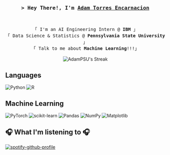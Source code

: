 <!-- Title -->
<h3 align="center">
        <samp>&gt; Hey There!, I'm
                <b><a target="_blank" href="https://www.linkedin.com/in/adam-torres-encarnacion/">Adam Torres Encarnacion</a></b>
        </samp>
</h3>
<br>

<p align="center">
        <!-- Intro -->
        <samp>
                「 I'm an AI Engineering Intern @ <b>IBM</b> 」
                <br>
                「 Data Science & Statistics @ <b>Pennsylvania State University</b> 」
                <br>
                「 Talk to me about <b>Machine Learning</b>!!!」
                <br>
                <br>
        </samp>
     <img src="https://github-readme-streak-stats.herokuapp.com/?user=AdamPSU&theme=prussian&hide_border=false" alt="AdamPSU's Streak">
</p>



## Languages
![Python](https://img.shields.io/badge/python-3670A0?style=for-the-badge&logo=python&logoColor=ffdd54)
![R](https://img.shields.io/badge/R-276DC3?style=for-the-badge&logo=r&logoColor=white)

## Machine Learning
![PyTorch](https://img.shields.io/badge/PyTorch-%23EE4C2C.svg?style=for-the-badge&logo=PyTorch&logoColor=white)
![scikit-learn](https://img.shields.io/badge/scikit--learn-%23F7931E.svg?style=for-the-badge&logo=scikit-learn&logoColor=white)
![Pandas](https://img.shields.io/badge/pandas-%23150458.svg?style=for-the-badge&logo=pandas&logoColor=white)
![NumPy](https://img.shields.io/badge/numpy-%23013243.svg?style=for-the-badge&logo=numpy&logoColor=white)
![Matplotlib](https://img.shields.io/badge/Matplotlib-%23ffffff.svg?style=for-the-badge&logo=Matplotlib&logoColor=black)

## 🎧 What I'm listening to 🎧
[![spotify-github-profile](https://spotify-github-profile.kittinanx.com/api/view?uid=31bqqior62rs6m4rewpadlcws2oa&cover_image=true&theme=novatorem&show_offline=false&background_color=121212&interchange=false&bar_color=ffd35c&bar_color_cover=false)](https://github.com/kittinan/spotify-github-profile)
